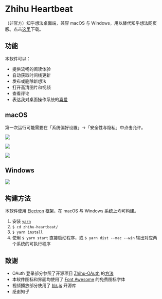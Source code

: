 # Zhihu Heartbeat

（非官方）知乎想法桌面端，兼容 macOS 与 Windows，用以替代知乎想法网页版。点击[这里](https://github.com/apm1467/zhihu-heartbeat/releases/latest)下载。

## 功能

本软件可以：

- 提供流畅的阅读体验
- 自动获取时间线更新
- 发布或删除新想法
- 打开高清图片和视频
- 查看评论
- 表达我对桌面操作系统的[喜爱](https://overcast.fm/+CdRRhGxw/1:30:56)

## macOS

第一次运行可能需要在「系统偏好设置」→「安全性与隐私」中点击允许。

![](https://user-images.githubusercontent.com/10210967/43783097-2bc4b7c2-9a61-11e8-93fa-f41b1f0d1486.png)

![](https://user-images.githubusercontent.com/10210967/43783098-2be3a6b4-9a61-11e8-999b-c72543723996.png)

![](https://user-images.githubusercontent.com/10210967/43783099-2c053a86-9a61-11e8-89fb-c6c1ac16d24e.png)

## Windows

![](https://user-images.githubusercontent.com/10210967/43783981-540f8584-9a63-11e8-9f5d-27c07ce1f36e.png)

## 构建方法

本软件使用 [Electron](https://electronjs.org) 框架，在 macOS 与 Windows 系统上均可构建。

1. 安装 [`yarn`](https://yarnpkg.com/lang/en/docs/install/) 
2. `$ cd zhihu-heartbeat/`
3. `$ yarn install`
4. 使用 `$ yarn start` 直接启动程序，或 `$ yarn dist --mac --win` 输出对应两个系统的可执行程序

## 致谢

- OAuth 登录部分参照了开源项目 [Zhihu-OAuth](https://github.com/7sDream/zhihu-oauth) 的[方法](http://zhihu-oauth.readthedocs.io/zh_CN/latest/for-dev/oauth/game.html)
- 本软件图标和界面均使用了 [Font Awesome](https://fontawesome.com) 的免费图标字体
- 视频播放部分使用了 [hls.js](https://github.com/video-dev/hls.js/) 开源库
- 感谢知乎
